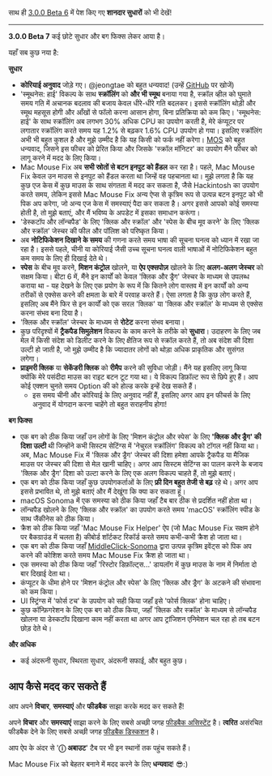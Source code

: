 साथ ही [3.0.0 Beta 6](https://github.com/noah-nuebling/mac-mouse-fix/releases/tag/3.0.0-Beta-6) में पेश किए गए **शानदार सुधारों** को भी देखें!


---

**3.0.0 Beta 7** कई छोटे सुधार और बग फिक्स लेकर आया है।

यहाँ सब कुछ नया है:

**सुधार**

- **कोरियाई अनुवाद** जोड़े गए। @jeongtae को बहुत धन्यवाद! (उन्हें [GitHub](https://github.com/jeongtae) पर खोजें)
- 'स्मूथनेस: हाई' विकल्प के साथ **स्क्रॉलिंग** को **और भी स्मूथ** बनाया गया है, स्क्रॉल व्हील को घुमाते समय गति में अचानक बदलाव की बजाय केवल धीरे-धीरे गति बदलकर। इससे स्क्रॉलिंग थोड़ी और स्मूथ महसूस होगी और आँखों से फॉलो करना आसान होगा, बिना प्रतिक्रिया को कम किए। 'स्मूथनेस: हाई' के साथ स्क्रॉलिंग अब लगभग 30% अधिक CPU का उपयोग करती है, मेरे कंप्यूटर पर लगातार स्क्रॉलिंग करते समय यह 1.2% से बढ़कर 1.6% CPU उपयोग हो गया। इसलिए स्क्रॉलिंग अभी भी बहुत कुशल है और मुझे उम्मीद है कि यह किसी को फर्क नहीं करेगा। [MOS](https://mos.caldis.me/) को बहुत धन्यवाद, जिसने इस फीचर को प्रेरित किया और जिसके 'स्क्रॉल मॉनिटर' का उपयोग मैंने फीचर को लागू करने में मदद के लिए किया।
- Mac Mouse Fix अब **सभी स्रोतों से बटन इनपुट को हैंडल** कर रहा है। पहले, Mac Mouse Fix केवल उन माउस से इनपुट को हैंडल करता था जिन्हें वह पहचानता था। मुझे लगता है कि यह कुछ एज केस में कुछ माउस के साथ संगतता में मदद कर सकता है, जैसे Hackintosh का उपयोग करते समय, लेकिन इससे Mac Mouse Fix अन्य ऐप्स से कृत्रिम रूप से उत्पन्न बटन इनपुट को भी पिक अप करेगा, जो अन्य एज केस में समस्याएं पैदा कर सकता है। अगर इससे आपको कोई समस्या होती है, तो मुझे बताएं, और मैं भविष्य के अपडेट में इसका समाधान करूंगा।
- 'डेस्कटॉप और लॉन्चपैड' के लिए 'क्लिक और स्क्रॉल' और 'स्पेस के बीच मूव करने' के लिए 'क्लिक और स्क्रॉल' जेस्चर की फील और पॉलिश को परिष्कृत किया।
- अब **नोटिफिकेशन दिखाने के समय** की गणना करते समय भाषा की सूचना घनत्व को ध्यान में रखा जा रहा है। इससे पहले, चीनी या कोरियाई जैसी उच्च सूचना घनत्व वाली भाषाओं में नोटिफिकेशन बहुत कम समय के लिए ही दिखाई देते थे।
- **स्पेस** के बीच मूव करने, **मिशन कंट्रोल** खोलने, या **ऐप एक्सपोज़** खोलने के लिए **अलग-अलग जेस्चर** को सक्षम किया। बीटा 6 में, मैंने इन कार्यों को केवल 'क्लिक और ड्रैग' जेस्चर के माध्यम से उपलब्ध कराया था - यह देखने के लिए एक प्रयोग के रूप में कि कितने लोग वास्तव में इन कार्यों को अन्य तरीकों से एक्सेस करने की क्षमता के बारे में परवाह करते हैं। ऐसा लगता है कि कुछ लोग करते हैं, इसलिए अब मैंने फिर से इन कार्यों को एक सरल 'क्लिक' या 'क्लिक और स्क्रॉल' के माध्यम से एक्सेस करना संभव बना दिया है।
- 'क्लिक और स्क्रॉल' जेस्चर के माध्यम से **रोटेट** करना संभव बनाया।
- कुछ परिदृश्यों में **ट्रैकपैड सिमुलेशन** विकल्प के काम करने के तरीके को **सुधारा**। उदाहरण के लिए जब मेल में किसी संदेश को डिलीट करने के लिए क्षैतिज रूप से स्क्रॉल करते हैं, तो अब संदेश की दिशा उल्टी हो जाती है, जो मुझे उम्मीद है कि ज्यादातर लोगों को थोड़ा अधिक प्राकृतिक और सुसंगत लगेगा।
- **प्राइमरी क्लिक** या **सेकेंडरी क्लिक** को **रीमैप** करने की सुविधा जोड़ी। मैंने यह इसलिए लागू किया क्योंकि मेरे पसंदीदा माउस का राइट बटन टूट गया था। ये विकल्प डिफ़ॉल्ट रूप से छिपे हुए हैं। आप कोई एक्शन चुनते समय Option की को होल्ड करके इन्हें देख सकते हैं।
  - इस समय चीनी और कोरियाई के लिए अनुवाद नहीं हैं, इसलिए अगर आप इन फीचर्स के लिए अनुवाद में योगदान करना चाहेंगे तो बहुत सराहनीय होगा!

**बग फिक्स**

- एक बग को ठीक किया जहाँ उन लोगों के लिए 'मिशन कंट्रोल और स्पेस' के लिए **'क्लिक और ड्रैग' की दिशा उल्टी** थी जिन्होंने कभी सिस्टम सेटिंग्स में 'नेचुरल स्क्रॉलिंग' विकल्प को टॉगल नहीं किया था। अब, Mac Mouse Fix में 'क्लिक और ड्रैग' जेस्चर की दिशा हमेशा आपके ट्रैकपैड या मैजिक माउस पर जेस्चर की दिशा से मेल खानी चाहिए। अगर आप सिस्टम सेटिंग्स का पालन करने के बजाय 'क्लिक और ड्रैग' दिशा को उल्टा करने के लिए एक अलग विकल्प चाहते हैं, तो मुझे बताएं।
- एक बग को ठीक किया जहाँ कुछ उपयोगकर्ताओं के लिए **फ्री दिन बहुत तेजी से बढ़** रहे थे। अगर आप इससे प्रभावित थे, तो मुझे बताएं और मैं देखूंगा कि क्या कर सकता हूं।
- macOS Sonoma में एक समस्या को ठीक किया जहाँ टैब बार ठीक से प्रदर्शित नहीं होता था।
- लॉन्चपैड खोलने के लिए 'क्लिक और स्क्रॉल' का उपयोग करते समय 'macOS' स्क्रॉलिंग स्पीड के साथ जैंकीनेस को ठीक किया।
- क्रैश को ठीक किया जहाँ 'Mac Mouse Fix Helper' ऐप (जो Mac Mouse Fix सक्षम होने पर बैकग्राउंड में चलता है) कीबोर्ड शॉर्टकट रिकॉर्ड करते समय कभी-कभी क्रैश हो जाता था।
- एक बग को ठीक किया जहाँ [MiddleClick-Sonoma](https://github.com/artginzburg/MiddleClick-Sonoma) द्वारा उत्पन्न कृत्रिम इवेंट्स को पिक अप करने की कोशिश करते समय Mac Mouse Fix क्रैश हो जाता था।
- एक समस्या को ठीक किया जहाँ 'रिस्टोर डिफ़ॉल्ट्स...' डायलॉग में कुछ माउस के नाम में निर्माता दो बार दिखाई देता था।
- कंप्यूटर के धीमा होने पर 'मिशन कंट्रोल और स्पेस' के लिए 'क्लिक और ड्रैग' के अटकने की संभावना को कम किया।
- UI स्ट्रिंग्स में 'फोर्स टच' के उपयोग को सही किया जहाँ इसे 'फोर्स क्लिक' होना चाहिए।
- कुछ कॉन्फ़िगरेशन के लिए एक बग को ठीक किया, जहाँ 'क्लिक और स्क्रॉल' के माध्यम से लॉन्चपैड खोलना या डेस्कटॉप दिखाना काम नहीं करता था अगर आप ट्रांजिशन एनिमेशन चल रहा हो तब बटन छोड़ देते थे।


**और अधिक**

- कई अंदरूनी सुधार, स्थिरता सुधार, अंदरूनी सफाई, और बहुत कुछ।

## आप कैसे मदद कर सकते हैं

आप अपने **विचार**, **समस्याएं** और **फीडबैक** साझा करके मदद कर सकते हैं!

अपने **विचार** और **समस्याएं** साझा करने के लिए सबसे अच्छी जगह [फीडबैक असिस्टेंट](https://noah-nuebling.github.io/mac-mouse-fix-feedback-assistant/?type=bug-report) है।
**त्वरित** असंरचित फीडबैक देने के लिए सबसे अच्छी जगह [फीडबैक डिस्कशन](https://github.com/noah-nuebling/mac-mouse-fix/discussions/366) है।

आप ऐप के अंदर से '**ⓘ अबाउट**' टैब पर भी इन स्थानों तक पहुंच सकते हैं।

Mac Mouse Fix को बेहतर बनाने में मदद करने के लिए **धन्यवाद**! 😎:)